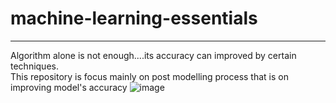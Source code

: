 # machine-learning-essentials

---
Algorithm alone is not enough....its accuracy can improved by certain techniques.
<br>
This repository is focus mainly on post modelling process that is on improving model's accuracy
![image](https://user-images.githubusercontent.com/55196217/134504713-408759ca-ae7d-4e4d-bd8e-f65cc6a7007e.png)
